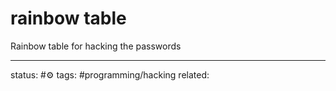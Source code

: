 # rainbow table

Rainbow table for hacking the passwords


---
status: #⚙️ 
tags: #programming/hacking
related: 


